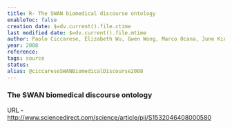 ```yaml
---
title: R- The SWAN biomedical discourse ontology
enableToc: false
creation date: $=dv.current().file.ctime
last modified date: $=dv.current().file.mtime
author: Paolo Ciccarese, Elizabeth Wu, Gwen Wong, Marco Ocana, June Kinoshita, Alan Ruttenberg, and Tim Clarke
year: 2008
reference: 
tags: source
status: 
alias: @ciccareseSWANBiomedicalDiscourse2008
---
```


### The SWAN biomedical discourse ontology

URL - http://www.sciencedirect.com/science/article/pii/S1532046408000580
